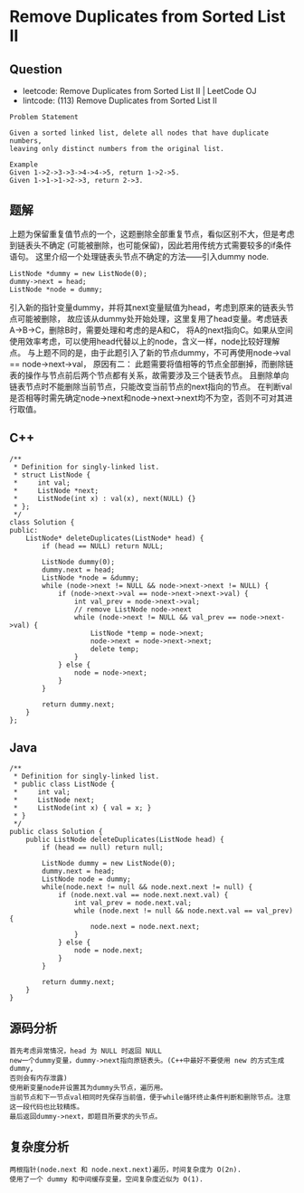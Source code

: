 # Remove Duplicates from Sorted List II

## Question

- leetcode: Remove Duplicates from Sorted List II | LeetCode OJ
- lintcode: (113) Remove Duplicates from Sorted List II

```
Problem Statement

Given a sorted linked list, delete all nodes that have duplicate numbers, 
leaving only distinct numbers from the original list.

Example
Given 1->2->3->3->4->4->5, return 1->2->5.
Given 1->1->1->2->3, return 2->3.
```

## 题解

上题为保留重复值节点的一个，这题删除全部重复节点，看似区别不大，但是考虑到链表头不确定
(可能被删除，也可能保留)，因此若用传统方式需要较多的if条件语句。
这里介绍一个处理链表头节点不确定的方法——引入dummy node.

    ListNode *dummy = new ListNode(0);
    dummy->next = head;
    ListNode *node = dummy;
    
引入新的指针变量dummy，并将其next变量赋值为head，考虑到原来的链表头节点可能被删除，
故应该从dummy处开始处理，这里复用了head变量。考虑链表A->B->C，删除B时，需要处理和考虑的是A和C，
将A的next指向C。如果从空间使用效率考虑，可以使用head代替以上的node，含义一样，node比较好理解点。
与上题不同的是，由于此题引入了新的节点dummy，不可再使用node->val == node->next->val，
原因有二：
此题需要将值相等的节点全部删掉，而删除链表的操作与节点前后两个节点都有关系，故需要涉及三个链表节点。
且删除单向链表节点时不能删除当前节点，只能改变当前节点的next指向的节点。
在判断val是否相等时需先确定node->next和node->next->next均不为空，否则不可对其进行取值。

## C++
    
    /**
     * Definition for singly-linked list.
     * struct ListNode {
     *     int val;
     *     ListNode *next;
     *     ListNode(int x) : val(x), next(NULL) {}
     * };
     */
    class Solution {
    public:
        ListNode* deleteDuplicates(ListNode* head) {
            if (head == NULL) return NULL;
    
            ListNode dummy(0);
            dummy.next = head;
            ListNode *node = &dummy;
            while (node->next != NULL && node->next->next != NULL) {
                if (node->next->val == node->next->next->val) {
                    int val_prev = node->next->val;
                    // remove ListNode node->next
                    while (node->next != NULL && val_prev == node->next->val) {
                        ListNode *temp = node->next;
                        node->next = node->next->next;
                        delete temp;
                    }
                } else {
                    node = node->next;
                }
            }
    
            return dummy.next;
        }
    };

## Java

    /**
     * Definition for singly-linked list.
     * public class ListNode {
     *     int val;
     *     ListNode next;
     *     ListNode(int x) { val = x; }
     * }
     */
    public class Solution {
        public ListNode deleteDuplicates(ListNode head) {
            if (head == null) return null;
    
            ListNode dummy = new ListNode(0);
            dummy.next = head;
            ListNode node = dummy;
            while(node.next != null && node.next.next != null) {
                if (node.next.val == node.next.next.val) {
                    int val_prev = node.next.val;
                    while (node.next != null && node.next.val == val_prev) {
                        node.next = node.next.next;
                    }
                } else {
                    node = node.next;
                }
            }
    
            return dummy.next;
        }
    }

## 源码分析

    首先考虑异常情况，head 为 NULL 时返回 NULL
    new一个dummy变量，dummy->next指向原链表头。(C++中最好不要使用 new 的方式生成 dummy, 
    否则会有内存泄露)
    使用新变量node并设置其为dummy头节点，遍历用。
    当前节点和下一节点val相同时先保存当前值，便于while循环终止条件判断和删除节点。注意这一段代码也比较精炼。
    最后返回dummy->next，即题目所要求的头节点。

## 复杂度分析

    两根指针(node.next 和 node.next.next)遍历，时间复杂度为 O(2n). 
    使用了一个 dummy 和中间缓存变量，空间复杂度近似为 O(1).